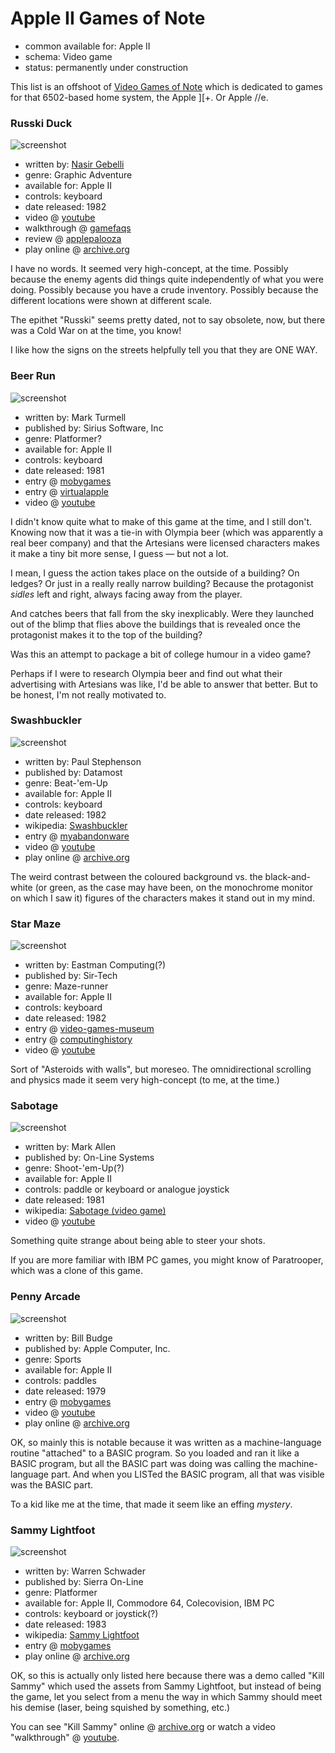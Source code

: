 Apple II Games of Note
======================

*   common available for: Apple II
*   schema: Video game
*   status: permanently under construction

This list is an offshoot of [Video Games of Note](Video%20Games%20of%20Note.md)
which is dedicated to games for that 6502-based home system, the Apple ][+.  Or Apple //e.

### Russki Duck

![screenshot](https://static.catseye.tc/archive/www.platypuscomix.net/applepalooza%252Frusski2.gif)

*   written by: [Nasir Gebelli](https://en.wikipedia.org/wiki/Nasir_Gebelli)
*   genre: Graphic Adventure
*   available for: Apple II
*   controls: keyboard
*   date released: 1982
*   video @ [youtube](https://www.youtube.com/watch?v=GjH2dmleaZY)
*   walkthrough @ [gamefaqs](https://www.gamefaqs.com/appleii/580574-russki-duck/faqs/10379)
*   review @ [applepalooza](http://www.platypuscomix.net/applepalooza/russkiduck.html)
*   play online @ [archive.org](https://archive.org/details/a2_Russki_Duck_1982_Gebelli_Software_cr_Mr._Xerox)

I have no words.  It seemed very high-concept, at the time.  Possibly because
the enemy agents did things quite independently of what you were doing.
Possibly because you have a crude inventory.  Possibly because the different
locations were shown at different scale.

The epithet "Russki" seems pretty dated, not to say obsolete, now, but there
was a Cold War on at the time, you know!

I like how the signs on the streets helpfully tell you that they are ONE WAY.

### Beer Run

![screenshot](https://static.catseye.tc/archive/www.mobygames.com/images%252Fshots%252Fs%252F819976-beer-run-apple-ii-screenshot-elevator-appears.jpg)

*   written by: Mark Turmell
*   published by: Sirius Software, Inc
*   genre: Platformer?
*   available for: Apple II
*   controls: keyboard
*   date released: 1981
*   entry @ [mobygames](http://www.mobygames.com/game/beer-run)
*   entry @ [virtualapple](http://www.virtualapple.org/beerrundisk.html)
*   video @ [youtube](https://www.youtube.com/watch?v=m0oU9ZfRnpw)

I didn't know quite what to make of this game at the time, and I still don't.
Knowing now that it was a tie-in with Olympia beer (which was apparently a
real beer company) and that the Artesians were licensed characters makes it
make a tiny bit more sense, I guess — but not a lot.

I mean, I guess the action takes place on the outside of a building?  On ledges?
Or just in a really really narrow building?  Because the protagonist *sidles*
left and right, always facing away from the player.

And catches beers that fall from the sky inexplicably.  Were they launched out
of the blimp that flies above the buildings that is revealed once the protagonist
makes it to the top of the building?

Was this an attempt to package a bit of college humour in a video game?

Perhaps if I were to research Olympia beer and find out what their advertising
with Artesians was like, I'd be able to answer that better.  But to be honest,
I'm not really motivated to.

### Swashbuckler

![screenshot](https://static.catseye.tc/archive/www.myabandonware.com/media%252Fscreenshots%252Fs%252Fswashbuckler-bkh%252Fthumbs%252Fswashbuckler_2.png)

*   written by: Paul Stephenson
*   published by: Datamost
*   genre: Beat-'em-Up
*   available for: Apple II
*   controls: keyboard
*   date released: 1982
*   wikipedia: [Swashbuckler](https://en.wikipedia.org/wiki/Swashbuckler_(video_game))
*   entry @ [myabandonware](http://www.myabandonware.com/game/swashbuckler-7n4)
*   video @ [youtube](https://www.youtube.com/watch?v=jnER7vX7yn0)
*   play online @ [archive.org](https://archive.org/details/a2_Swashbuckler_1982_Datamost)

The weird contrast between the coloured background vs. the black-and-white
(or green, as the case may have been, on the monochrome monitor on which I
saw it) figures of the characters makes it stand out in my mind.

### Star Maze

![screenshot](https://static.catseye.tc/archive/www.video-games-museum.com/en%252Fscreenshots%252FApple%252520II%252F3%252F13056-ingame-Star-Maze.png)

*   written by: Eastman Computing(?)
*   published by: Sir-Tech
*   genre: Maze-runner
*   available for: Apple II
*   controls: keyboard
*   date released: 1982
*   entry @ [video-games-museum](https://www.video-games-museum.com/en/game/Star-Maze/37/3/13056)
*   entry @ [computinghistory](http://www.computinghistory.org.uk/det/31821/Star-Maze/)
*   video @ [youtube](https://www.youtube.com/watch?v=dJQ-hnM_Gtw)

Sort of "Asteroids with walls", but moreseo.  The omnidirectional scrolling and physics
made it seem very high-concept (to me, at the time.)

### Sabotage

![screenshot](https://static.catseye.tc/archive/upload.wikimedia.org/wikipedia%252Fen%252F6%252F65%252FSabotage_computer_game.png)

*   written by: Mark Allen
*   published by: On-Line Systems
*   genre: Shoot-'em-Up(?)
*   available for: Apple II
*   controls: paddle or keyboard or analogue joystick
*   date released: 1981
*   wikipedia: [Sabotage (video game)](https://en.wikipedia.org/wiki/Sabotage_(video_game))
*   video @ [youtube](https://www.youtube.com/watch?v=fbHW66AbzHA)

Something quite strange about being able to steer your shots.

If you are more familiar with IBM PC games, you might know of
Paratrooper, which was a clone of this game.

### Penny Arcade

![screenshot](https://static.catseye.tc/archive/archive.org/services%252Fimg%252Fa2_Penny_Arcade_1979_Apple)

*   written by: Bill Budge
*   published by: Apple Computer, Inc.
*   genre: Sports
*   available for: Apple II
*   controls: paddles
*   date released: 1979
*   entry @ [mobygames](http://www.mobygames.com/game/apple2/apple-tapes-introductory-programs-for-the-apple-ii-plus)
*   video @ [youtube](https://www.youtube.com/watch?v=4h67eM0RAdM)
*   play online @ [archive.org](https://archive.org/details/a2_Penny_Arcade_1979_Apple)

OK, so mainly this is notable because it was written as a machine-language
routine "attached" to a BASIC program.  So you loaded and ran it like a BASIC
program, but all the BASIC part was doing was calling the machine-language
part.  And when you LISTed the BASIC program, all that was visible was
the BASIC part.

To a kid like me at the time, that made it seem like an effing *mystery*.

### Sammy Lightfoot

![screenshot](https://static.catseye.tc/archive/www.mobygames.com/images%252Fshots%252Fl%252F88587-sammy-lightfoot-apple-ii-screenshot-using-the-trampoline.gif)

*   written by: Warren Schwader
*   published by: Sierra On-Line
*   genre: Platformer
*   available for: Apple II, Commodore 64, Colecovision, IBM PC
*   controls: keyboard or joystick(?)
*   date released: 1983
*   wikipedia: [Sammy Lightfoot](https://en.wikipedia.org/wiki/Sammy_Lightfoot)
*   entry @ [mobygames](http://www.mobygames.com/game/apple2/sammy-lightfoot)
*   play online @ [archive.org](https://archive.org/details/a2_Sammy_Lightfoot_1983_Sierra_cr_Mr._Krac_Man_o)

OK, so this is actually only listed here because there was a demo
called "Kill Sammy" which used the assets from Sammy Lightfoot, but
instead of being the game, let you select from a menu the way in
which Sammy should meet his demise (laser, being squished by something,
etc.)

You can see "Kill Sammy" online @ [archive.org](https://archive.org/details/a2_Kill_Sammy_19xx_Grue_The)
or watch a video "walkthrough" @ [youtube](https://www.youtube.com/watch?v=GfTJD8tvxi4).
